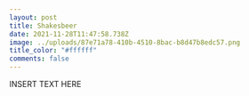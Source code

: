 ```yaml
---
layout: post
title: Shakesbeer
date: 2021-11-28T11:47:58.738Z
image: ../uploads/87e71a78-410b-4510-8bac-b8d47b8edc57.png
title_color: "#ffffff"
comments: false
---
```

INSERT TEXT HERE